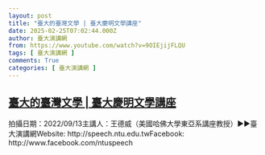 ```yaml
---
layout: post
title: "臺大的臺灣文學 | 臺大慶明文學講座"
date: 2025-02-25T07:02:44.000Z
author: 臺大演講網
from: https://www.youtube.com/watch?v=9OIEjijFLQU
tags: [ 臺大演講網 ]
comments: True
categories: [ 臺大演講網 ]
---
```

<!--1740466964000-->
[臺大的臺灣文學 | 臺大慶明文學講座](https://www.youtube.com/watch?v=9OIEjijFLQU)
------

<div>
拍攝日期：2022/09/13主講人：王德威（美國哈佛大學東亞系講座教授）►►臺大演講網Website: http://speech.ntu.edu.twFacebook: http://www.facebook.com/ntuspeech
</div>
